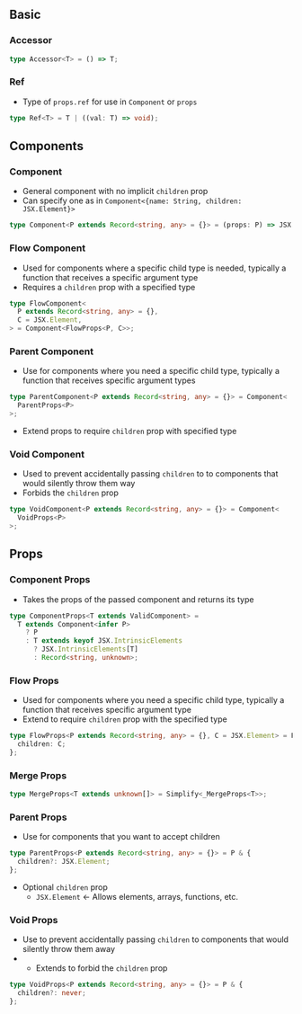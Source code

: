 ## Basic

### Accessor

```ts
type Accessor<T> = () => T;
```

### Ref

- Type of `props.ref` for use in `Component` or `props`

```ts
type Ref<T> = T | ((val: T) => void);
```

## Components

### Component

- General component with no implicit `children` prop
- Can specify one as in `Component<{name: String, children: JSX.Element}>`

```ts
type Component<P extends Record<string, any> = {}> = (props: P) => JSX.Element;
```

### Flow Component

- Used for components where a specific child type is needed, typically a function that receives a specific argument type
- Requires a `children` prop with a specified type

```ts
type FlowComponent<
  P extends Record<string, any> = {},
  C = JSX.Element,
> = Component<FlowProps<P, C>>;
```

### Parent Component

- Use for components where you need a specific child type, typically a function that receives specific argument types

```ts
type ParentComponent<P extends Record<string, any> = {}> = Component<
  ParentProps<P>
>;
```

- Extend props to require `children` prop with specified type

### Void Component

- Used to prevent accidentally passing `children` to to components that would silently throw them way
- Forbids the `children` prop

```ts
type VoidComponent<P extends Record<string, any> = {}> = Component<
  VoidProps<P>
>;
```

## Props

### Component Props

- Takes the props of the passed component and returns its type

```ts
type ComponentProps<T extends ValidComponent> =
  T extends Component<infer P>
    ? P
    : T extends keyof JSX.IntrinsicElements
      ? JSX.IntrinsicElements[T]
      : Record<string, unknown>;
```

### Flow Props

- Used for components where you need a specific child type, typically a function that receives specific argument type
- Extend to require `children` prop with the specified type

```ts
type FlowProps<P extends Record<string, any> = {}, C = JSX.Element> = P & {
  children: C;
};
```

### Merge Props

```ts
type MergeProps<T extends unknown[]> = Simplify<_MergeProps<T>>;
```

### Parent Props

- Use for components that you want to accept children

```ts
type ParentProps<P extends Record<string, any> = {}> = P & {
  children?: JSX.Element;
};
```

- Optional `children` prop
  - `JSX.Element` ← Allows elements, arrays, functions, etc.

### Void Props

- Use to prevent accidentally passing `children` to components that would silently throw them away
- - Extends to forbid the `children` prop

```ts
type VoidProps<P extends Record<string, any> = {}> = P & {
  children?: never;
};
```
